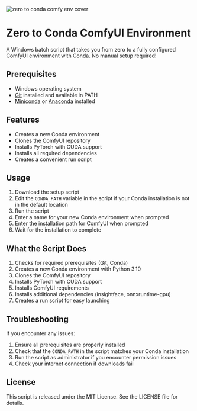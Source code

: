 


![zero to conda comfy env cover](./zero-to-conda-comfy-env-cover.png)


# Zero to Conda ComfyUI Environment

A Windows batch script that takes you from zero to a fully configured ComfyUI environment with Conda. No manual setup required!

## Prerequisites

- Windows operating system
- [Git](https://git-scm.com/downloads) installed and available in PATH
- [Miniconda](https://docs.conda.io/en/latest/miniconda.html) or [Anaconda](https://www.anaconda.com/download) installed

## Features

- Creates a new Conda environment
- Clones the ComfyUI repository
- Installs PyTorch with CUDA support
- Installs all required dependencies
- Creates a convenient run script

## Usage

1. Download the setup script
2. Edit the `CONDA_PATH` variable in the script if your Conda installation is not in the default location
3. Run the script
4. Enter a name for your new Conda environment when prompted
5. Enter the installation path for ComfyUI when prompted
6. Wait for the installation to complete

## What the Script Does

1. Checks for required prerequisites (Git, Conda)
2. Creates a new Conda environment with Python 3.10
3. Clones the ComfyUI repository
4. Installs PyTorch with CUDA support
5. Installs ComfyUI requirements
6. Installs additional dependencies (insightface, onnxruntime-gpu)
7. Creates a run script for easy launching

## Troubleshooting

If you encounter any issues:

1. Ensure all prerequisites are properly installed
2. Check that the `CONDA_PATH` in the script matches your Conda installation
3. Run the script as administrator if you encounter permission issues
4. Check your internet connection if downloads fail

## License

This script is released under the MIT License. See the LICENSE file for details. 





